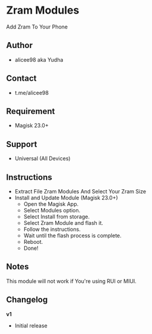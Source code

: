 # Zram Modules
Add Zram To Your Phone 

## Author
* alicee98 aka Yudha

## Contact
* t.me/alicee98

## Requirement
* Magisk 23.0+

## Support
* Universal (All Devices)

## Instructions
* Extract File Zram Modules And Select Your Zram Size
* Install and Update Module (Magisk 23.0+)
   * Open the Magisk App.
   * Select Modules option.
   * Select Install from storage.
   * Select Zram Module and flash it.
   * Follow the instructions.
   * Wait until the flash process is complete.
   * Reboot.
   * Done!

## Notes
This module will not work if You're using RUI or MIUI.

## Changelog
**v1**
* Initial release
